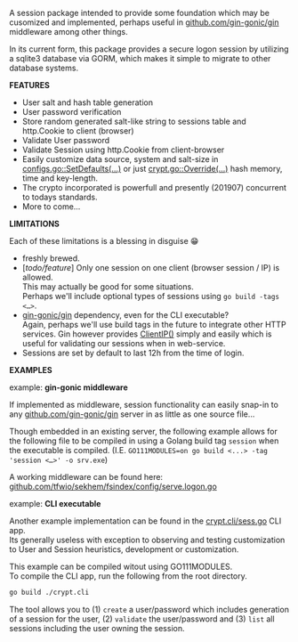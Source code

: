 

A session package intended to provide some foundation which may be cusomized and
implemented, perhaps useful in [github.com/gin-gonic/gin] middleware among other things.

In its current form, this package provides a secure logon session by utilizing a
sqlite3 database via GORM, which makes it simple to migrate to other database systems.


**FEATURES**

- User salt and hash table generation
- User password verification
- Store random generated salt-like string to sessions table and http.Cookie to client (browser)
- Validate User password
- Validate Session using http.Cookie from client-browser
- Easily customize data source, system and salt-size in
  [configs.go::SetDefaults(…)][setdefaults] or just
  [crypt.go::Override(…)][crypt-override] hash memory, time and key-length.
- The crypto incorporated is powerfull and presently (201907) concurrent to todays standards.
- More to come…

**LIMITATIONS**

Each of these limitations is a blessing in disguise 😁

- freshly brewed.
- [*todo/feature*] Only one session on one client (browser session / IP) is allowed.  
  This may actually be good for some situations.  
  Perhaps we'll include optional types of sessions using `go build -tags <…>`.
- [gin-gonic/gin][github.com/gin-gonic/gin] dependency, even for the CLI executable?  
  Again, perhaps we'll use build tags in the future to integrate other HTTP services.
  Gin however provides [ClientIP()][ClientIP] simply and easily which is useful for
  validating our sessions when in web-service.
- Sessions are set by default to last 12h from the time of login.


**EXAMPLES**


example: **gin-gonic middleware**

If implemented as middleware, session functionality can easily snap-in to any
[github.com/gin-gonic/gin] server in as little as one source file…

Though embedded in an existing server, the following example allows for the following
file to be compiled in using a Golang build tag `session` when the executable is compiled.
(I.E. `GO111MODULES=on go build <...> -tag 'session <…>' -o srv.exe`)

A working middleware can be found here:  
[github.com/tfwio/sekhem/fsindex/config/serve.logon.go][working-example]

example: **CLI executable**

Another example implementation can be found in the [crypt.cli/sess.go] CLI app.  
Its generally useless with exception to observing and testing customization to User and
Session heuristics, development or customization.

This example can be compiled witout using GO111MODULES.  
To compile the CLI app, run the following from the root directory.

```bash
go build ./crypt.cli
```

The tool allows you to (1) `create` a user/password which includes generation of
a session for the user, (2) `validate` the user/password and (3) `list` all
sessions including the user owning the session.



[crypt.cli/sess.go]:            crypt.cli/sess.go
[setdefaults]:                  https://github.com/tfwio/session/blob/bb6bd69e91f3ca4ef880e5f216fe25c3febd5912/configs.go#L27
[crypt-override]:               https://github.com/tfwio/session/blob/16e442ee2d7bb51873e2741dd5aa98f0751abbe4/crypt.go#L20
[ClientIP]:                     https://github.com/gin-gonic/gin/blob/f98b339b773105aad77f321d0baaa30475bf875d/context.go#L690
[GORM]:                         https://github.com/jinzhu/gorm
[github.com/gin-gonic/gin]:     https://github.com/gin-gonic/gin
[working-example]:              https://github.com/tfwio/sekhem/blob/cd0c5c5021683d424ff9b351b7a6258f7f2e5bde/fsindex/config/serve.logon.go
